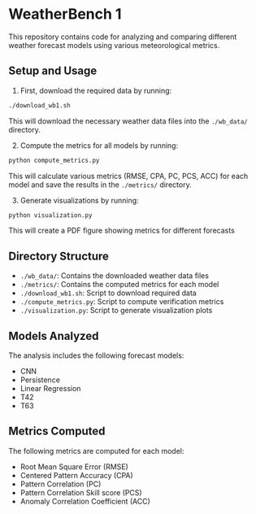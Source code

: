 # WeatherBench 1

This repository contains code for analyzing and comparing different weather forecast models using various meteorological metrics.

## Setup and Usage

1. First, download the required data by running:
```bash
./download_wb1.sh
```
This will download the necessary weather data files into the `./wb_data/` directory.

2. Compute the metrics for all models by running:
```bash
python compute_metrics.py
```
This will calculate various metrics (RMSE, CPA, PC, PCS, ACC) for each model and save the results in the `./metrics/` directory.

3. Generate visualizations by running:
```bash
python visualization.py
```
This will create a PDF figure showing metrics for different forecasts

## Directory Structure

- `./wb_data/`: Contains the downloaded weather data files
- `./metrics/`: Contains the computed metrics for each model
- `./download_wb1.sh`: Script to download required data
- `./compute_metrics.py`: Script to compute verification metrics
- `./visualization.py`: Script to generate visualization plots

## Models Analyzed

The analysis includes the following forecast models:
- CNN
- Persistence
- Linear Regression
- T42
- T63

## Metrics Computed

The following metrics are computed for each model:
- Root Mean Square Error (RMSE)
- Centered Pattern Accuracy (CPA)
- Pattern Correlation (PC)
- Pattern Correlation Skill score (PCS)
- Anomaly Correlation Coefficient (ACC) 
